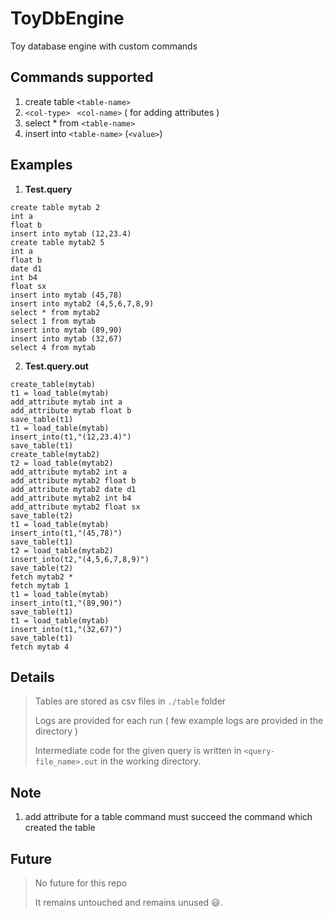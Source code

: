 # ToyDbEngine

Toy database engine with custom commands

## Commands supported

1. create table `<table-name>`
2. `<col-type> ` `<col-name>` ( for adding attributes )
3. select * from `<table-name>`
4. insert into `<table-name>` (`<value>`)

## Examples

1. **Test.query**

```
create table mytab 2
int a
float b
insert into mytab (12,23.4)
create table mytab2 5
int a
float b
date d1
int b4
float sx
insert into mytab (45,78)
insert into mytab2 (4,5,6,7,8,9)
select * from mytab2
select 1 from mytab
insert into mytab (89,90)
insert into mytab (32,67)
select 4 from mytab
```

2. **Test.query.out**

```
create_table(mytab)
t1 = load_table(mytab)
add_attribute mytab int a
add_attribute mytab float b
save_table(t1)
t1 = load_table(mytab)
insert_into(t1,"(12,23.4)")
save_table(t1)
create_table(mytab2)
t2 = load_table(mytab2)
add_attribute mytab2 int a
add_attribute mytab2 float b
add_attribute mytab2 date d1
add_attribute mytab2 int b4
add_attribute mytab2 float sx
save_table(t2)
t1 = load_table(mytab)
insert_into(t1,"(45,78)")
save_table(t1)
t2 = load_table(mytab2)
insert_into(t2,"(4,5,6,7,8,9)")
save_table(t2)
fetch mytab2 *
fetch mytab 1
t1 = load_table(mytab)
insert_into(t1,"(89,90)")
save_table(t1)
t1 = load_table(mytab)
insert_into(t1,"(32,67)")
save_table(t1)
fetch mytab 4

```

## Details

> Tables are stored as csv files in `./table` folder
>
> Logs are provided for each run ( few example logs are provided in the directory )
>
> Intermediate code for the given query is written in `<query-file_name>.out` in the working directory.

## Note

1. add attribute for a table command must succeed the command which created the table

## Future

> No future for this repo
>
> It remains untouched and remains unused 😃.
